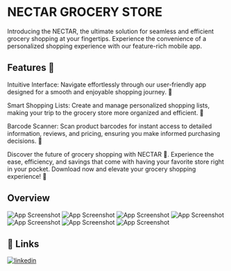 
# NECTAR GROCERY STORE

Introducing the NECTAR, the ultimate solution for seamless and efficient grocery shopping at your fingertips. Experience the convenience of a personalized shopping experience with our feature-rich mobile app.

## Features 🚀

Intuitive Interface: Navigate effortlessly through our user-friendly app designed for a smooth and enjoyable shopping journey. 🚀

Smart Shopping Lists: Create and manage personalized shopping lists, making your trip to the grocery store more organized and efficient. 📝

Barcode Scanner: Scan product barcodes for instant access to detailed information, reviews, and pricing, ensuring you make informed purchasing decisions. 📸

Discover the future of grocery shopping with NECTAR 🚀. Experience the ease, efficiency, and savings that come with having your favorite store right in your pocket. Download now and elevate your grocery shopping experience! 🌟


## Overview

![App Screenshot](./overview/overview1.png)
![App Screenshot](./overview/overview2.png)
![App Screenshot](./overview/overview3.png)
![App Screenshot](./overview/overview4.png)
![App Screenshot](./overview/overview5.png)
![App Screenshot](./overview/overview7.png)
![App Screenshot](./overview/overview6.png)



## 🔗 Links

[![linkedin](https://img.shields.io/badge/linkedin-0A66C2?style=for-the-badge&logo=linkedin&logoColor=white)](https://www.linkedin.com/in/blessen-george-9360a9220/)
